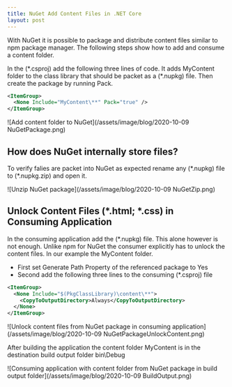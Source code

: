 ```yaml
---
title: NuGet Add Content Files in .NET Core 
layout: post
---
```

With NuGet it is possible to package and distribute content files similar to npm package manager. The following steps show how to add and consume a content folder.

In the (\*.csproj) add the following three lines of code. It adds MyContent folder to the class library that should be packet as a (\*.nupkg) file. Then create the package by running Pack.
```xml
<ItemGroup>
  <None Include="MyContent\**" Pack="true" />
</ItemGroup>
```
![Add content folder to NuGet](/assets/image/blog/2020-10-09 NuGetPackage.png)

## How does NuGet internally store files?
To verify falies are packet into NuGet as expected rename any (\*.nupkg) file to (\*.nupkg.zip) and open it.

![Unzip NuGet package](/assets/image/blog/2020-10-09 NuGetZip.png)

## Unlock Content Files (\*.html; \*.css) in Consuming Application
In the consuming application add the (\*.nupkg) file. This alone however is not enough. Unlike npm for NuGet the consumer explicitly has to unlock the content files. In our example the MyContent folder.
* First set Generate Path Property of the referenced package to Yes
* Second add the following three lines to the consuming (\*.csproj) file

```xml
<ItemGroup>
  <None Include="$(PkgClassLibrary)\content\**">
    <CopyToOutputDirectory>Always</CopyToOutputDirectory>
  </None>
</ItemGroup>
```

![Unlock content files from NuGet package in consuming application](/assets/image/blog/2020-10-09 NuGetPackageUnlockContent.png)

After building the application the content folder MyContent is in the destination build output folder bin\Debug

![Consuming application with content folder from NuGet package in build output folder](/assets/image/blog/2020-10-09 BuildOutput.png)